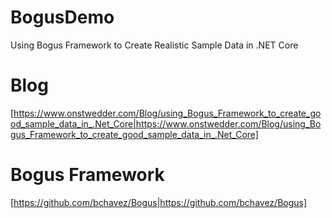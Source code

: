 # BogusDemo
Using Bogus Framework to Create Realistic Sample Data in .NET Core

# Blog
[https://www.onstwedder.com/Blog/using_Bogus_Framework_to_create_good_sample_data_in_.Net_Core|https://www.onstwedder.com/Blog/using_Bogus_Framework_to_create_good_sample_data_in_.Net_Core]

# Bogus Framework
[https://github.com/bchavez/Bogus|https://github.com/bchavez/Bogus]

